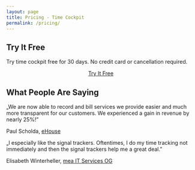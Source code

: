 ```yaml
---
layout: page
title: Pricing - Time Cockpit
permalink: /pricing/
---
```


<h2 xmlns="http://www.w3.org/1999/xhtml">Try It Free</h2><p xmlns="http://www.w3.org/1999/xhtml">Try time cockpit free for 30 days. No credit card or cancellation required.</p><p align="center" xmlns="http://www.w3.org/1999/xhtml">
  <a href="{{site.baseurl}}/create-trial-account/" class="linkButton">Try It Free</a>
</p><h2 xmlns="http://www.w3.org/1999/xhtml">What People Are Saying</h2><p class="quote" xmlns="http://www.w3.org/1999/xhtml">
  <span class="quote">„</span>We are now able to record and bill services we provide easier and much more transparent for our customers. We experienced a gain in revenue by nearly 25%!<span class="quote">”</span></p><p xmlns="http://www.w3.org/1999/xhtml">Paul Scholda, <a href="http://www.ehouse.at" target="_blank">eHouse</a></p><p class="quote" xmlns="http://www.w3.org/1999/xhtml">
  <span class="quote">„</span>I especially like the signal trackers. Oftentimes, I do my time tracking not immediately and then the signal trackers help me a great deal.<span class="quote">”</span></p><p xmlns="http://www.w3.org/1999/xhtml">Elisabeth Winterheller, <a href="http://www.mea-it.com/" target="_blank">mea IT Services OG</a><br /></p>